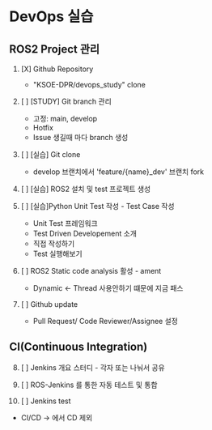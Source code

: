 # DevOps 실습 

## ROS2 Project 관리

1. [X] Github Repository 
    - "KSOE-DPR/devops_study" clone

2. [ ] [STUDY] Git branch 관리
    - 고정: main, develop
    - Hotfix
    - Issue 생길때 마다 branch 생성

3. [ ] [실습] Git clone 
    - develop 브랜치에서 'feature/{name}_dev' 브랜치 fork
    
4. [ ] [실습] ROS2 설치 및 test 프로젝트 생성

5. [ ] [실습]Python Unit Test 작성 - Test Case 작성
    - Unit Test 프레임워크
    - Test Driven Developement 소개
    - 직접 작성하기
    - Test 실행해보기

6. [ ] ROS2 Static code analysis 활성 - ament 
    - Dynamic <- Thread 사용안하기 떄문에 지금 패스

7. [ ] Github update
    - Pull Request/ Code Reviewer/Assignee 설정

## CI(Continuous Integration) 

8. [ ] Jenkins 개요 스터디 - 각자 또는 나눠서 공유

9. [ ] ROS-Jenkins 를 통한 자동 테스트 및 통합

10. [ ] Jenkins test

* CI/CD -> 에서 CD 제외
